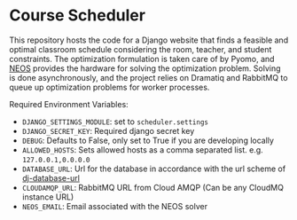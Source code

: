 # Course Scheduler

This repository hosts the code for a Django website that finds a feasible and optimal classroom schedule considering the room, teacher, and student constraints. The optimization formulation is taken care of by Pyomo, and [NEOS](https://neos-server.org/neos/) provides the hardware for solving the optimization problem. Solving is done asynchronously, and the project relies on Dramatiq and RabbitMQ to queue up optimization problems for worker processes. 

Required Environment Variables:

* `DJANGO_SETTINGS_MODULE`: set to `scheduler.settings`
* `DJANGO_SECRET_KEY`: Required django secret key
* `DEBUG`: Defaults to False, only set to True if you are developing locally
* `ALLOWED_HOSTS`: Sets allowed hosts as a comma separated list.
  e.g. `127.0.0.1,0.0.0.0`
* `DATABASE_URL`: Url for the database in accordance with the url scheme
  of [dj-database-url](https://github.com/jacobian/dj-database-url#url-schema)
* `CLOUDAMQP_URL`: RabbitMQ URL from Cloud AMQP (Can be any CloudMQ instance URL)
* `NEOS_EMAIL`: Email associated with the NEOS solver
